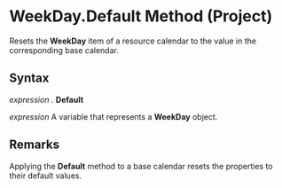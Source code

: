 
# WeekDay.Default Method (Project)

Resets the  **WeekDay** item of a resource calendar to the value in the corresponding base calendar.


## Syntax

 _expression_ . **Default**

 _expression_ A variable that represents a **WeekDay** object.


## Remarks

Applying the  **Default** method to a base calendar resets the properties to their default values.

